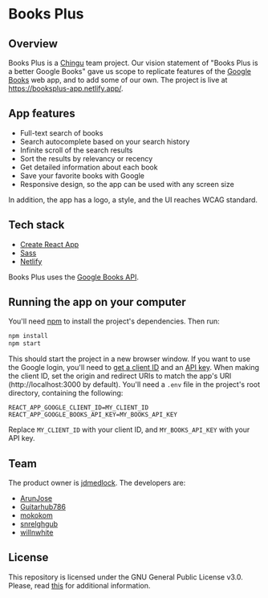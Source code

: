 # Books Plus

## Overview

Books Plus is a [Chingu](https://chingu.io) team project. Our vision statement of "Books Plus is a better Google Books" gave us scope to replicate features of the [Google Books](https://books.google.com) web app, and to add some of our own. The project is live at https://booksplus-app.netlify.app/.

## App features

- Full-text search of books
- Search autocomplete based on your search history
- Infinite scroll of the search results
- Sort the results by relevancy or recency
- Get detailed information about each book
- Save your favorite books with Google
- Responsive design, so the app can be used with any screen size

In addition, the app has a logo, a style, and the UI reaches WCAG standard.

## Tech stack

- [Create React App](https://create-react-app.dev)
- [Sass](https://sass-lang.com/)
- [Netlify](https://www.netlify.com/)

Books Plus uses the [Google Books API](https://developers.google.com/books).

## Running the app on your computer

You'll need [npm](https://www.npmjs.com/get-npm) to install the project's dependencies. Then run:

```bash
npm install
npm start
```

This should start the project in a new browser window. If you want to use the Google login, you'll need to [get a client ID](https://developers.google.com/identity/protocols/oauth2/javascript-implicit-flow#creatingcred) and an [API key](https://developers.google.com/books/docs/v1/using#APIKey). When making the client ID, set the origin and redirect URIs to match the app's URI (http://localhost:3000 by default). You'll need a `.env` file in the project's root directory, containing the following:

```
REACT_APP_GOOGLE_CLIENT_ID=MY_CLIENT_ID
REACT_APP_GOOGLE_BOOKS_API_KEY=MY_BOOKS_API_KEY
```

Replace `MY_CLIENT_ID` with your client ID, and `MY_BOOKS_API_KEY` with your API key.

## Team

The product owner is [jdmedlock](https://github.com/jdmedlock). The developers are:

- [ArunJose](https://github.com/ArunJose)
- [Guitarhub786](https://github.com/Guitarhub786)
- [mokokom](https://github.com/mokokom)
- [snrelghgub](https://github.com/snrelghgub)
- [willnwhite](https://github.com/willnwhite)

## License

This repository is licensed under the GNU General Public License v3.0.
Please, read [this](/LICENSE.md) for additional information.
